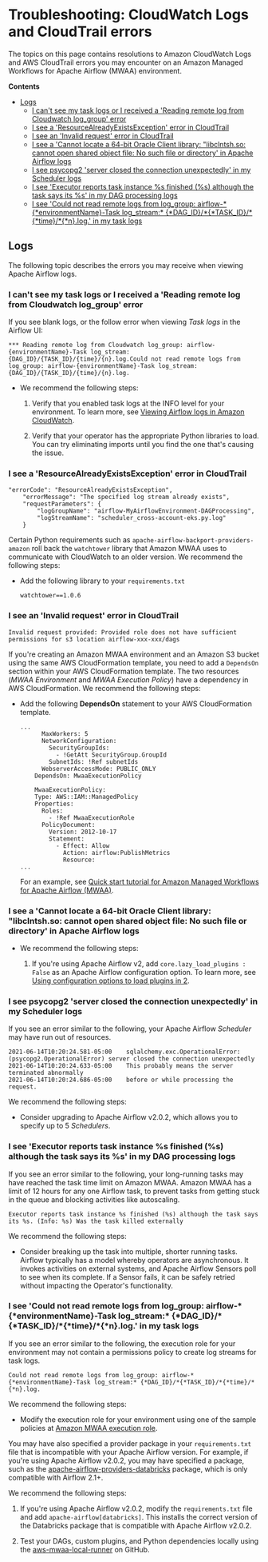 # Troubleshooting: CloudWatch Logs and CloudTrail errors<a name="t-cloudwatch-cloudtrail-logs"></a>

The topics on this page contains resolutions to Amazon CloudWatch Logs and AWS CloudTrail errors you may encounter on an Amazon Managed Workflows for Apache Airflow \(MWAA\) environment\.

**Contents**
+ [Logs](#troubleshooting-view-logs)
  + [I can't see my task logs or I received a 'Reading remote log from Cloudwatch log\_group' error](#t-task-logs)
  + [I see a 'ResourceAlreadyExistsException' error in CloudTrail](#t-cloudtrail)
  + [I see an 'Invalid request' error in CloudTrail](#t-cloudtrail-bucket)
  + [I see a 'Cannot locate a 64\-bit Oracle Client library: "libclntsh\.so: cannot open shared object file: No such file or directory' in Apache Airflow logs](#t-plugins-logs)
  + [I see psycopg2 'server closed the connection unexpectedly' in my Scheduler logs](#scheduler-postgres-library)
  + [I see 'Executor reports task instance %s finished \(%s\) although the task says its %s' in my DAG processing logs](#long-running-tasks)
  + [I see 'Could not read remote logs from log\_group: airflow\-\*\{\*environmentName\}\-Task log\_stream:\* \{\*DAG\_ID\}/\*\{\*TASK\_ID\}/\*\{\*time\}/\*\{\*n\}\.log\.' in my task logs](#t-task-fail-permission)

## Logs<a name="troubleshooting-view-logs"></a>

The following topic describes the errors you may receive when viewing Apache Airflow logs\.

### I can't see my task logs or I received a 'Reading remote log from Cloudwatch log\_group' error<a name="t-task-logs"></a>

If you see blank logs, or the follow error when viewing *Task logs* in the Airflow UI:

```
*** Reading remote log from Cloudwatch log_group: airflow-{environmentName}-Task log_stream: {DAG_ID}/{TASK_ID}/{time}/{n}.log.Could not read remote logs from log_group: airflow-{environmentName}-Task log_stream: {DAG_ID}/{TASK_ID}/{time}/{n}.log.
```
+ We recommend the following steps:

  1. Verify that you enabled task logs at the INFO level for your environment\. To learn more, see [Viewing Airflow logs in Amazon CloudWatch](monitoring-airflow.md)\.

  1. Verify that your operator has the appropriate Python libraries to load\. You can try eliminating imports until you find the one that's causing the issue\.

### I see a 'ResourceAlreadyExistsException' error in CloudTrail<a name="t-cloudtrail"></a>

```
"errorCode": "ResourceAlreadyExistsException",
    "errorMessage": "The specified log stream already exists",
    "requestParameters": {
        "logGroupName": "airflow-MyAirflowEnvironment-DAGProcessing",
        "logStreamName": "scheduler_cross-account-eks.py.log"
    }
```

Certain Python requirements such as `apache-airflow-backport-providers-amazon` roll back the `watchtower` library that Amazon MWAA uses to communicate with CloudWatch to an older version\. We recommend the following steps:
+ Add the following library to your `requirements.txt`

  ```
  watchtower==1.0.6
  ```

### I see an 'Invalid request' error in CloudTrail<a name="t-cloudtrail-bucket"></a>

```
Invalid request provided: Provided role does not have sufficient permissions for s3 location airflow-xxx-xxx/dags
```

If you're creating an Amazon MWAA environment and an Amazon S3 bucket using the same AWS CloudFormation template, you need to add a `DependsOn` section within your AWS CloudFormation template\. The two resources \(*MWAA Environment* and *MWAA Execution Policy*\) have a dependency in AWS CloudFormation\. We recommend the following steps:
+ Add the following **DependsOn** statement to your AWS CloudFormation template\.

  ```
  ...
        MaxWorkers: 5
        NetworkConfiguration:
          SecurityGroupIds:
            - !GetAtt SecurityGroup.GroupId
          SubnetIds: !Ref subnetIds
        WebserverAccessMode: PUBLIC_ONLY
      DependsOn: MwaaExecutionPolicy
  
      MwaaExecutionPolicy:
      Type: AWS::IAM::ManagedPolicy
      Properties:
        Roles:
          - !Ref MwaaExecutionRole
        PolicyDocument:
          Version: 2012-10-17
          Statement:
            - Effect: Allow
              Action: airflow:PublishMetrics
              Resource:
  ...
  ```

  For an example, see [Quick start tutorial for Amazon Managed Workflows for Apache Airflow \(MWAA\)](quick-start.md)\.

### I see a 'Cannot locate a 64\-bit Oracle Client library: "libclntsh\.so: cannot open shared object file: No such file or directory' in Apache Airflow logs<a name="t-plugins-logs"></a>
+ We recommend the following steps:

  1. If you're using Apache Airflow v2, add `core.lazy_load_plugins : False` as an Apache Airflow configuration option\. To learn more, see [Using configuration options to load plugins in 2](configuring-env-variables.md#configuring-2.0-airflow-override)\.

### I see psycopg2 'server closed the connection unexpectedly' in my Scheduler logs<a name="scheduler-postgres-library"></a>

If you see an error similar to the following, your Apache Airflow *Scheduler* may have run out of resources\.

```
2021-06-14T10:20:24.581-05:00    sqlalchemy.exc.OperationalError: (psycopg2.OperationalError) server closed the connection unexpectedly
2021-06-14T10:20:24.633-05:00    This probably means the server terminated abnormally
2021-06-14T10:20:24.686-05:00    before or while processing the request.
```

We recommend the following steps:
+ Consider upgrading to Apache Airflow v2\.0\.2, which allows you to specify up to 5 *Schedulers*\.

### I see 'Executor reports task instance %s finished \(%s\) although the task says its %s' in my DAG processing logs<a name="long-running-tasks"></a>

If you see an error similar to the following, your long\-running tasks may have reached the task time limit on Amazon MWAA\. Amazon MWAA has a limit of 12 hours for any one Airflow task, to prevent tasks from getting stuck in the queue and blocking activities like autoscaling\. 

```
Executor reports task instance %s finished (%s) although the task says its %s. (Info: %s) Was the task killed externally
```

We recommend the following steps:
+ Consider breaking up the task into multiple, shorter running tasks\. Airflow typically has a model whereby operators are asynchronous\. It invokes activities on external systems, and Apache Airflow Sensors poll to see when its complete\. If a Sensor fails, it can be safely retried without impacting the Operator's functionality\.

### I see 'Could not read remote logs from log\_group: airflow\-\*\{\*environmentName\}\-Task log\_stream:\* \{\*DAG\_ID\}/\*\{\*TASK\_ID\}/\*\{\*time\}/\*\{\*n\}\.log\.' in my task logs<a name="t-task-fail-permission"></a>

If you see an error similar to the following, the execution role for your environment may not contain a permissions policy to create log streams for task logs\. 

```
Could not read remote logs from log_group: airflow-*{*environmentName}-Task log_stream:* {*DAG_ID}/*{*TASK_ID}/*{*time}/*{*n}.log.
```

We recommend the following steps:
+ Modify the execution role for your environment using one of the sample policies at [Amazon MWAA execution role](mwaa-create-role.md)\.

You may have also specified a provider package in your `requirements.txt` file that is incompatible with your Apache Airflow version\. For example, if you're using Apache Airflow v2\.0\.2, you may have specified a package, such as the [apache\-airflow\-providers\-databricks](https://airflow.apache.org/docs/apache-airflow-providers-databricks/stable/index.html) package, which is only compatible with Airflow 2\.1\+\.

We recommend the following steps:

1. If you're using Apache Airflow v2\.0\.2, modify the `requirements.txt` file and add `apache-airflow[databricks]`\. This installs the correct version of the Databricks package that is compatible with Apache Airflow v2\.0\.2\.

1. Test your DAGs, custom plugins, and Python dependencies locally using the [aws\-mwaa\-local\-runner](https://github.com/aws/aws-mwaa-local-runner) on GitHub\.